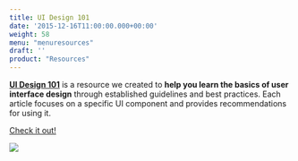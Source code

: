 ```yaml
---
title: UI Design 101
date: '2015-12-16T11:00:00.000+00:00'
weight: 58
menu: "menuresources"
draft: ''
product: "Resources"
---
```


[**UI Design 101**](/ui101/) is a resource we created to **help you learn the basics of user interface design** through established guidelines and best practices. Each article focuses on a specific UI component and provides recommendations for using it.

[Check it out!](/ui101/)

[![](https://media.balsamiq.com/img/support/resources/ui101.png)](/ui101/)
